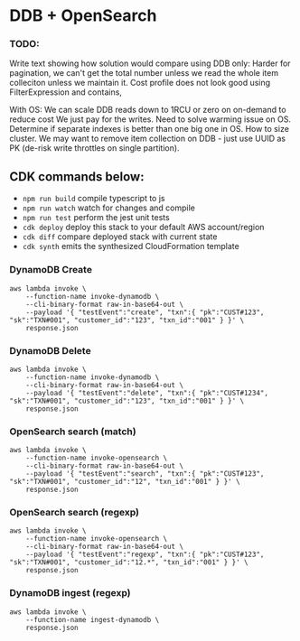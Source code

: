 # DDB + OpenSearch

### TODO:

Write text showing how solution would compare using DDB only:
Harder for pagination, we can't get the total number unless we read the whole item colleciton unless we maintain it.
Cost profile does not look good using FilterExpression and contains,

With OS:
We can scale DDB reads down to 1RCU or zero on on-demand to reduce cost
We just pay for the writes.
Need to solve warming issue on OS.
Determine if separate indexes is better than one big one in OS.
How to size cluster.
We may want to remove item collection on DDB - just use UUID as PK (de-risk write throttles on single partition).

## CDK commands below:

- `npm run build` compile typescript to js
- `npm run watch` watch for changes and compile
- `npm run test` perform the jest unit tests
- `cdk deploy` deploy this stack to your default AWS account/region
- `cdk diff` compare deployed stack with current state
- `cdk synth` emits the synthesized CloudFormation template

### DynamoDB Create

```
aws lambda invoke \
    --function-name invoke-dynamodb \
    --cli-binary-format raw-in-base64-out \
    --payload '{ "testEvent":"create", "txn":{ "pk":"CUST#123", "sk":"TXN#001", "customer_id":"123", "txn_id":"001" } }' \
    response.json
```

### DynamoDB Delete

```
aws lambda invoke \
    --function-name invoke-dynamodb \
    --cli-binary-format raw-in-base64-out \
    --payload '{ "testEvent":"delete", "txn":{ "pk":"CUST#1234", "sk":"TXN#001", "customer_id":"123", "txn_id":"001" } }' \
    response.json
```

### OpenSearch search (match)

```
aws lambda invoke \
    --function-name invoke-opensearch \
    --cli-binary-format raw-in-base64-out \
    --payload '{ "testEvent":"search", "txn":{ "pk":"CUST#123", "sk":"TXN#001", "customer_id":"12", "txn_id":"001" } }' \
    response.json
```

### OpenSearch search (regexp)

```
aws lambda invoke \
    --function-name invoke-opensearch \
    --cli-binary-format raw-in-base64-out \
    --payload '{ "testEvent":"regexp", "txn":{ "pk":"CUST#123", "sk":"TXN#001", "customer_id":"12.*", "txn_id":"001" } }' \
    response.json
```

### DynamoDB ingest (regexp)

```
aws lambda invoke \
    --function-name ingest-dynamodb \
    response.json
```
